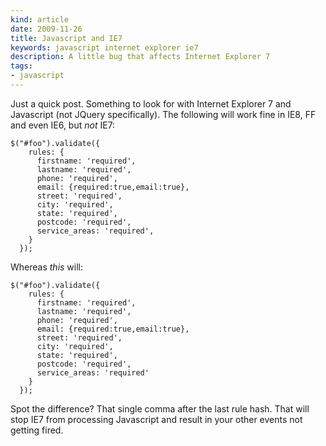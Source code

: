 ```yaml
---
kind: article
date: 2009-11-26
title: Javascript and IE7
keywords: javascript internet explorer ie7
description: A little bug that affects Internet Explorer 7
tags:
- javascript
---
```

Just a quick post. Something to look for with Internet Explorer 7 and
Javascript (not JQuery specifically). The following will work fine in IE8, FF
and even IE6, but _not_ IE7:

    $("#foo").validate({
        rules: {
          firstname: 'required',
          lastname: 'required',
          phone: 'required',
          email: {required:true,email:true},
          street: 'required',
          city: 'required',
          state: 'required',
          postcode: 'required',
          service_areas: 'required',
        }
      });

Whereas _this_ will:

    $("#foo").validate({
        rules: {
          firstname: 'required',
          lastname: 'required',
          phone: 'required',
          email: {required:true,email:true},
          street: 'required',
          city: 'required',
          state: 'required',
          postcode: 'required',
          service_areas: 'required'
        }
      });

Spot the difference? That single comma after the last rule hash. That will stop
IE7 from processing Javascript and result in your other events not getting
fired.

